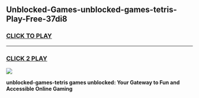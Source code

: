 
## Unblocked-Games-unblocked-games-tetris-Play-Free-37di8
<h3>
<a href="https://premium76.site?title=unblocked-games-tetris&ref=09A">CLICK TO PLAY</a></h3>
<hr>

<h3>
<a href="https://premium76.site?title=unblocked-games-tetris&ref=09A">CLICK 2 PLAY</a>
  
</h3>

<a href="https://premium76.site?title=unblocked-games-tetris&ref=09A"><img src="https://clearcache.store/games.png"></a>


**unblocked-games-tetris games unblocked: Your Gateway to Fun and Accessible Online Gaming**
